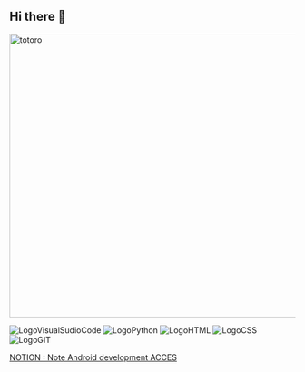 ## Hi there 👋
<img src="https://i.pinimg.com/originals/52/31/0c/52310cd89ed5d8cb41eead3eb9777f79.gif" alt="totoro" width = 1000 height = 500>

<img src="https://img.shields.io/badge/Visual_Studio_Code-0078D4?style=for-the-badge&logo=visual%20studio%20code&logoColor=white" alt="LogoVisualSudioCode"/> <img src="https://img.shields.io/badge/Python-3776AB?style=for-the-badge&logo=python&logoColor=white" alt="LogoPython"/> <img src="https://img.shields.io/badge/HTML5-E34F26?style=for-the-badge&logo=html5&logoColor=white" alt="LogoHTML"/> <img src="https://img.shields.io/badge/CSS3-1572B6?style=for-the-badge&logo=css3&logoColor=white" alt="LogoCSS"/> <img src="https://img.shields.io/badge/GIT-E44C30?style=for-the-badge&logo=git&logoColor=white" alt="LogoGIT"/>

<a href="https://www.notion.so/Note-Android-development-1ae316591ae980bc9640f6d99c92decd?pvs=4">NOTION : Note Android development ACCES</a>
<!--
**SebastienXia/sebastienxia** is a ✨ _special_ ✨ repository because its `README.md` (this file) appears on your GitHub profile.

Here are some ideas to get you started:

- 🔭 I’m currently working on ...
- 🌱 I’m currently learning ...
- 👯 I’m looking to collaborate on ...
- 🤔 I’m looking for help with ...
- 💬 Ask me about ...
- 📫 How to reach me: ...
- 😄 Pronouns: ...
- ⚡ Fun fact: ...
-->
